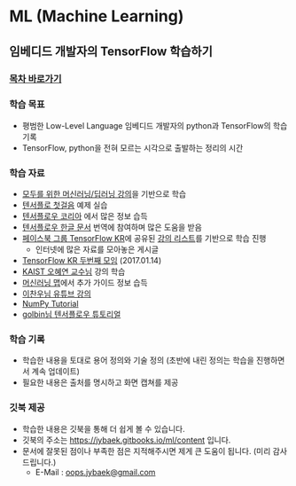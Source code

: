 # ML (Machine Learning)
## 임베디드 개발자의 TensorFlow 학습하기

### [목차 바로가기](SUMMARY.md)

### 학습 목표

  * 평범한 Low-Level Language 임베디드 개발자의 python과 TensorFlow의 학습 기록
  * TensorFlow, python을 전혀 모르는 시각으로 출발하는 정리의 시간

### 학습 자료

  * [모두를 위한 머신러닝/딥러닝 강의](https://hunkim.github.io/ml)을 기반으로 학습
  * [텐서플로 첫걸음](https://tensorflowkorea.wordpress.com/%ED%85%90%EC%84%9C%ED%94%8C%EB%A1%9C-%EC%B2%AB%EA%B1%B8%EC%9D%8C/) 예제 실습
  * [텐서플로우 코리아](https://tensorflowkorea.wordpress.com/) 에서 많은 정보 습득
  * [텐서플로우 한글 문서](https://github.com/tensorflowkorea/tensorflow-kr) 번역에 참여하며 많은 도움을 받음
  * [페이스북 그룹 TensorFlow KR](https://www.facebook.com/groups/TensorFlowKR)에 공유된
[강의 리스트](https://www.facebook.com/groups/TensorFlowKR/permalink/369723446702053/)를 기반으로 학습 진행
    * 인터넷에 많은 자료를 모아놓은 게시글
  * [TensorFlow KR 두번째 모임](https://www.youtube.com/playlist?list=PLlMkM4tgfjnLHjEoaRKLdbpSIDJhiLtZE) (2017.01.14)
  * [KAIST 오혜연 교수님](https://www.youtube.com/watch?v=Wf6lIlJZgKg) 강의 학습
  * [머신러닝 맵](https://www.mindmeister.com/ko/812276967/_)에서 추가 가이드 정보 습득
  * [이찬우님 유튜브 강의](https://www.youtube.com/watch?v=a74pFg8paVc)
  * [NumPy Tutorial](https://www.dataquest.io/blog/numpy-tutorial-python/)
  * [golbin님 텐서플로우 튜토리얼](https://github.com/golbin/TensorFlow-Tutorials)

### 학습 기록

  * 학습한 내용을 토대로 용어 정의와 기술 정의 (초반에 내린 정의는 학습을 진행하면서 계속 업데이트)
  * 필요한 내용은 출처를 명시하고 화면 캡쳐를 제공

### 깃북 제공

  * 학습한 내용은 깃북을 통해 더 쉽게 볼 수 있습니다.
  * 깃북의 주소는 https://jybaek.gitbooks.io/ml/content 입니다.
  * 문서에 잘못된 점이나 부족한 점은 지적해주시면 제게 큰 도움이 됩니다. (미리 감사드립니다.)
    * E-Mail : oops.jybaek@gmail.com
